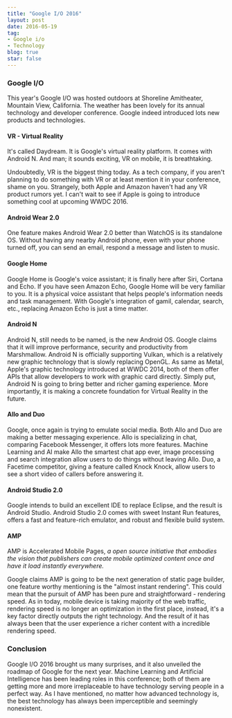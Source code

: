 ```yaml
---
title: "Google I/O 2016"
layout: post
date: 2016-05-19
tag:
- Google i/o
- Technology
blog: true
star: false
---
```


### Google I/O

This year's Google I/O was hosted outdoors at Shoreline Amitheater, Mountain View, California. The weather has been lovely for its annual technology and developer conference. Google indeed introduced lots new products and technologies.

#### VR - Virtual Reality

It's called Daydream. It is Google's virtual reality platform. It comes with Android N. And man; it sounds exciting, VR on mobile, it is breathtaking.

Undoubtedly, VR is the biggest thing today. As a tech company, if you aren't planning to do something with VR or at least mention it in your conference, shame on you. Strangely, both Apple and Amazon haven't had any VR product rumors yet. I can't wait to see if Apple is going to introduce something cool at upcoming WWDC 2016.

#### Android Wear 2.0

One feature makes Android Wear 2.0 better than WatchOS is its standalone OS. Without having any nearby Android phone, even with your phone turned off, you can send an email, respond a message and listen to music.

#### Google Home

Google Home is Google's voice assistant; it is finally here after Siri, Cortana and Echo. If you have seen Amazon Echo, Google Home will be very familiar to you. It is a physical voice assistant that helps people's information needs and task management. With Google's integration of gamil, calendar, search, etc., replacing Amazon Echo is just a time matter.

#### Android N

Android N, still needs to be named, is the new Android OS. Google claims that it will improve performance, security and productivity from Marshmallow. Android N is officially supporting Vulkan, which is a relatively new graphic technology that is slowly replacing OpenGL. As same as Metal, Apple's graphic technology introduced at WWDC 2014, both of them offer APIs that allow developers to work with graphic card directly. Simply put, Android N is going to bring better and richer gaming experience. More importantly, it is making a concrete foundation for Virtual Reality in the future.

#### Allo and Duo

Google, once again is trying to emulate social media. Both Allo and Duo are making a better messaging experience. Allo is specializing in chat, comparing Facebook Messenger, it offers lots more features. Machine Learning and AI make Allo the smartest chat app ever, image processing and search integration allow users to do things without leaving Allo. Duo, a Facetime competitor, giving a feature called Knock Knock, allow users to see a short video of callers before answering it.

#### Android Studio 2.0

Google intends to build an excellent IDE to replace Eclipse, and the result is Android Studio. Android Studio 2.0 comes with sweet Instant Run features, offers a fast and feature-rich emulator, and robust and flexible build system.

#### AMP

AMP is Accelerated Mobile Pages, *a open source initiative that embodies the vision that publishers can create mobile optimized content once and have it load instantly everywhere.*

Google claims AMP is going to be the next generation of static page builder, one feature worthy mentioning is the "almost instant rendering". This could mean that the pursuit of AMP has been pure and straightforward - rendering speed. As in today, mobile device is taking majority of the web traffic, rendering speed is no longer an optimization in the first place, instead, it's a key factor directly outputs the right technology. And the result of it has always been that the user
experience a richer content with a incredible rendering speed. 

### Conclusion

Google I/O 2016 brought us many surprises, and it also unveiled the roadmap of Google for the next year. Machine Learning and Artificial Intelligence has been leading roles in this conference; both of them are getting more and more irreplaceable to have technology serving people in a perfect way. As I have mentioned, no matter how advanced technology is, the best technology has always been imperceptible and seemingly nonexistent.
